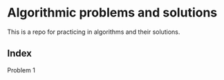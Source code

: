# Algorithmic problems and solutions

This is a repo for practicing in algorithms and their solutions.

## Index

Problem 1
